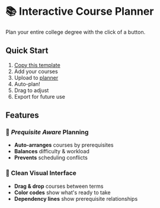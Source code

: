 # 📚 Interactive Course Planner

Plan your entire college degree with the click of a button.

## Quick Start

1. [Copy this template](https://docs.google.com/spreadsheets/d/1B4a1CFqqpGFjEHmG9n2QvxpZ1cs8zVzQwM9eUcy3y4E/copy) 
2. Add your courses
3. Upload to [planner]("daniellehonn.github.io/planmycourses")
4. Auto-plan!
5. Drag to adjust 
6. Export for future use

## Features

### 🧠 *Prequisite Aware* Planning
- **Auto-arranges** courses by prerequisites
- **Balances** difficulty & workload
- **Prevents** scheduling conflicts

### 🎯 Clean Visual Interface
- **Drag & drop** courses between terms
- **Color codes** show what's ready to take
- **Dependency lines** show prerequisite relationships


